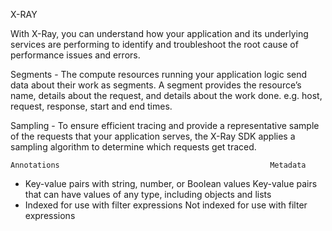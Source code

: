 X-RAY

With X-Ray, you can understand how your application and its underlying services are performing to identify and troubleshoot the root cause of performance issues and errors.

Segments - The compute resources running your application logic send data about their work as segments. A segment provides the resource’s name, details about the request, and details about the work done. e.g. host, request, response, start and end times.

Sampling - To ensure efficient tracing and provide a representative sample of the requests that your application serves, the X-Ray SDK applies a sampling algorithm to determine which requests get traced.

    Annotations 	                                          Metadata
  - Key-value pairs with string, number, or Boolean values 	Key-value pairs that can have values of any type, including objects and lists
  - Indexed for use with filter expressions 	              Not indexed for use with filter expressions
